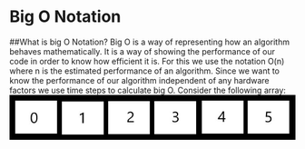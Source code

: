 # Big O Notation
##What is big O Notation?
Big O is a way of representing how an algorithm behaves mathematically. 
It is a way of showing the performance of our code in order to know 
how efficient it is. For this we use the notation O(n) where n is the
estimated performance of an algorithm. Since we want to know the performance
of our algorithm independent of any hardware factors we use time steps 
to calculate big O. Consider the following array:
![Array](array.JPG)
